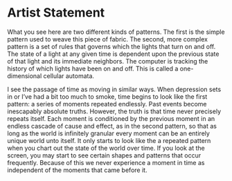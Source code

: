 # Artist Statement

What you see here are two different kinds of patterns.  The first is the simple pattern used to weave this piece of fabric.  The second, more complex pattern is a set of rules that governs which the lights that turn on and off.  The state of a light at any given time is dependent upon the previous state of that light and its immediate neighbors.  The computer is tracking the history of which lights have been on and off.  This is called a one-dimensional cellular automata.

I see the passage of time as moving in similar ways.  When depression sets in or I’ve had a bit too much to smoke, time begins to look like the first pattern: a series of moments repeated endlessly.  Past events become inescapably absolute truths.  However, the truth is that time never precisely repeats itself.  Each moment is conditioned by the previous moment in an endless cascade of cause and effect, as in the second pattern, so that as long as the world is infinitely granular every moment can be an entirely unique world unto itself.  It only starts to look like the a repeated pattern when you chart out the state of the world over time.  If you look at the screen, you may start to see certain shapes and patterns that occur frequently.  Because of this we never experience a moment in time as independent of the moments that came before it.
